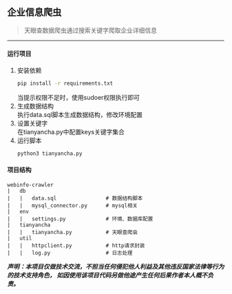 ## 企业信息爬虫
>天眼查数据爬虫通过搜索关键字爬取企业详细信息

---
#### 运行项目
1. 安装依赖
    ```bash
    pip install -r requirements.txt
    ```
    当提示权限不足时，使用sudoer权限执行即可
2. 生成数据结构  
执行data.sql脚本生成数据结构，修改环境配置
3. 设置关键字  
在tianyancha.py中配置keys关键字集合
3. 运行脚本
    ```bash
    python3 tianyancha.py
    ```
#### 项目结构
```
webinfo-crawler
|   db
|   |   data.sql                # 数据结构脚本
|   |   mysql_connector.py      # mysql相关
|   env
|   |   settings.py             # 环境、数据库配置
|   tianyancha
|   |   tianyancha.py           # 天眼查爬虫
|   util
|   |   httpclient.py           # http请求封装
|   |   log.py                  # 日志处理
```



***声明：本项目仅做技术交流，不担当任何侵犯他人利益及其他违反国家法律等行为的技术支持角色，
如因使用该项目代码另做他途产生任何后果作者本人概不负责。***
